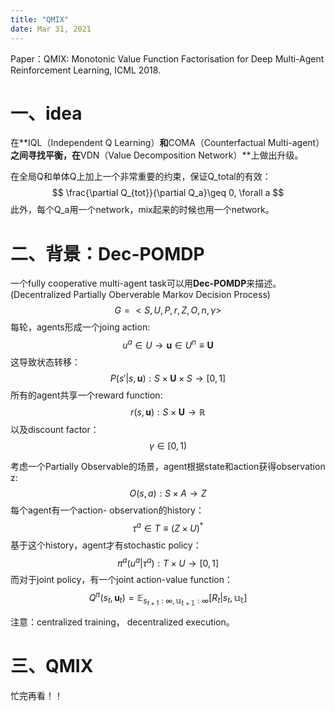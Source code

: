 ```yaml
---
title: "QMIX"
date: Mar 31, 2021
---
```

Paper：QMIX: Monotonic Value Function Factorisation for Deep Multi-Agent Reinforcement Learning, ICML 2018.

# 一、idea
在**IQL（Independent Q Learning）**和**COMA（Counterfactual Multi-agent）**之间寻找平衡，在**VDN（Value Decomposition Network）**上做出升级。

在全局Q和单体Q上加上一个非常重要的约束，保证Q_total的有效：
$$
\frac{\partial Q_{tot}}{\partial Q_a}\geq 0, \forall a
$$
此外，每个Q_a用一个network，mix起来的时候也用一个network。



# 二、背景：Dec-POMDP

一个fully cooperative  multi-agent task可以用**Dec-POMDP**来描述。(Decentralized Partially Oberverable Markov Decision Process)
$$
G=<S,U,P,r,Z,O,n,\gamma>
$$
每轮，agents形成一个joing action:
$$
u^a \in U \rightarrow \mathbf{u} \in U^n \equiv\mathbf{U}
$$
这导致状态转移：
$$
P(s'|s,\mathbf{u}):S\times \mathbf{U} \times S \rightarrow [0,1]
$$
所有的agent共享一个reward function:
$$
r(s,\mathbf{u}): S\times \mathbf{U} \rightarrow \mathbb{R}
$$
以及discount factor：
$$
\gamma \in [0,1)
$$




考虑一个Partially Observable的场景，agent根据state和action获得observation z:
$$
O(s,a): S\times A \rightarrow Z
$$
每个agent有一个action- observation的history：
$$
\tau^a \in T\equiv(Z\times U)^*
$$
基于这个history，agent才有stochastic policy：
$$
\pi^a(u^a|\tau^a):T\times U \rightarrow [0,1]
$$
而对于joint policy，有一个joint action-value function：
$$
Q^\pi (s_t, \mathbf{u}_t) = \mathbb{E}_{s_{t+1}:\infty, \mathbb{u_{t+1}}:\infty}[R_t|s_t,\mathbb{u_t}]
$$


注意：centralized training， decentralized execution。



# 三、QMIX

忙完再看！！